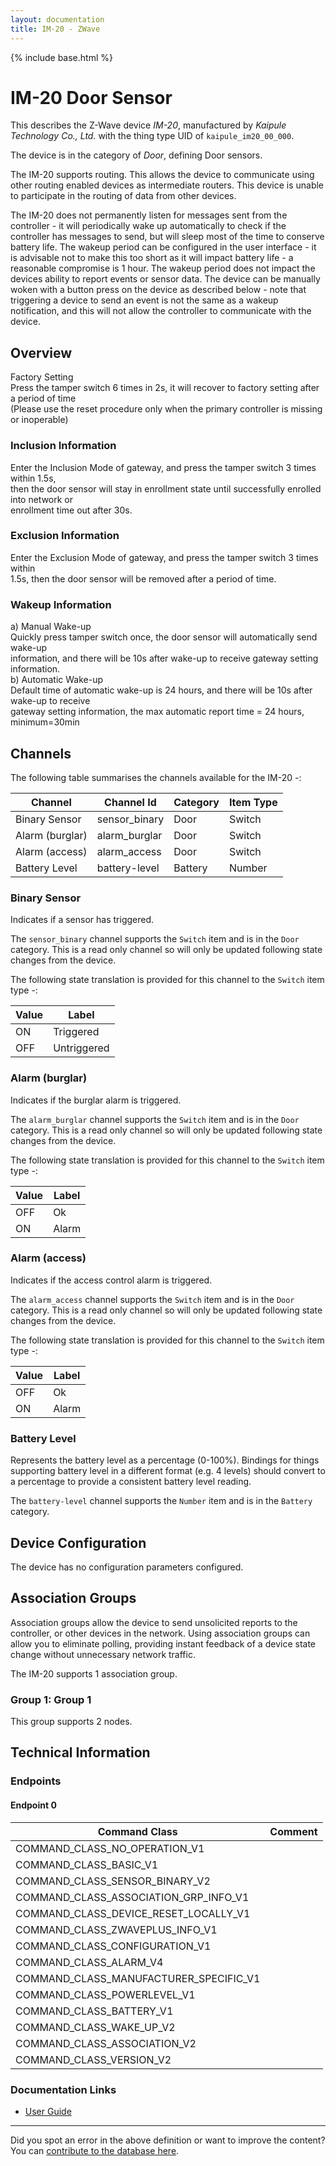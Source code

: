 ```yaml
---
layout: documentation
title: IM-20 - ZWave
---
```


{% include base.html %}

# IM-20 Door Sensor
This describes the Z-Wave device *IM-20*, manufactured by *Kaipule Technology Co., Ltd.* with the thing type UID of ```kaipule_im20_00_000```.

The device is in the category of *Door*, defining Door sensors.

The IM-20 supports routing. This allows the device to communicate using other routing enabled devices as intermediate routers.  This device is unable to participate in the routing of data from other devices.

The IM-20 does not permanently listen for messages sent from the controller - it will periodically wake up automatically to check if the controller has messages to send, but will sleep most of the time to conserve battery life. The wakeup period can be configured in the user interface - it is advisable not to make this too short as it will impact battery life - a reasonable compromise is 1 hour. The wakeup period does not impact the devices ability to report events or sensor data. The device can be manually woken with a button press on the device as described below - note that triggering a device to send an event is not the same as a wakeup notification, and this will not allow the controller to communicate with the device.

## Overview

Factory Setting  
Press the tamper switch 6 times in 2s, it will recover to factory setting after a period of time  
(Please use the reset procedure only when the primary controller is missing or inoperable)

### Inclusion Information

Enter the Inclusion Mode of gateway, and press the tamper switch 3 times within 1.5s,  
then the door sensor will stay in enrollment state until successfully enrolled into network or  
enrollment time out after 30s.

### Exclusion Information

Enter the Exclusion Mode of gateway, and press the tamper switch 3 times within  
1.5s, then the door sensor will be removed after a period of time.

### Wakeup Information

a) Manual Wake-up  
Quickly press tamper switch once, the door sensor will automatically send wake-up  
information, and there will be 10s after wake-up to receive gateway setting information.  
b) Automatic Wake-up  
Default time of automatic wake-up is 24 hours, and there will be 10s after wake-up to receive  
gateway setting information, the max automatic report time = 24 hours, minimum=30min

## Channels

The following table summarises the channels available for the IM-20 -:

| Channel | Channel Id | Category | Item Type |
|---------|------------|----------|-----------|
| Binary Sensor | sensor_binary | Door | Switch | 
| Alarm (burglar) | alarm_burglar | Door | Switch | 
| Alarm (access) | alarm_access | Door | Switch | 
| Battery Level | battery-level | Battery | Number |

### Binary Sensor

Indicates if a sensor has triggered.

The ```sensor_binary``` channel supports the ```Switch``` item and is in the ```Door``` category. This is a read only channel so will only be updated following state changes from the device.

The following state translation is provided for this channel to the ```Switch``` item type -:

| Value | Label     |
|-------|-----------|
| ON | Triggered |
| OFF | Untriggered |

### Alarm (burglar)

Indicates if the burglar alarm is triggered.

The ```alarm_burglar``` channel supports the ```Switch``` item and is in the ```Door``` category. This is a read only channel so will only be updated following state changes from the device.

The following state translation is provided for this channel to the ```Switch``` item type -:

| Value | Label     |
|-------|-----------|
| OFF | Ok |
| ON | Alarm |

### Alarm (access)

Indicates if the access control alarm is triggered.

The ```alarm_access``` channel supports the ```Switch``` item and is in the ```Door``` category. This is a read only channel so will only be updated following state changes from the device.

The following state translation is provided for this channel to the ```Switch``` item type -:

| Value | Label     |
|-------|-----------|
| OFF | Ok |
| ON | Alarm |

### Battery Level

Represents the battery level as a percentage (0-100%). Bindings for things supporting battery level in a different format (e.g. 4 levels) should convert to a percentage to provide a consistent battery level reading.

The ```battery-level``` channel supports the ```Number``` item and is in the ```Battery``` category.



## Device Configuration

The device has no configuration parameters configured.

## Association Groups

Association groups allow the device to send unsolicited reports to the controller, or other devices in the network. Using association groups can allow you to eliminate polling, providing instant feedback of a device state change without unnecessary network traffic.

The IM-20 supports 1 association group.

### Group 1: Group 1


This group supports 2 nodes.

## Technical Information

### Endpoints

#### Endpoint 0

| Command Class | Comment |
|---------------|---------|
| COMMAND_CLASS_NO_OPERATION_V1| |
| COMMAND_CLASS_BASIC_V1| |
| COMMAND_CLASS_SENSOR_BINARY_V2| |
| COMMAND_CLASS_ASSOCIATION_GRP_INFO_V1| |
| COMMAND_CLASS_DEVICE_RESET_LOCALLY_V1| |
| COMMAND_CLASS_ZWAVEPLUS_INFO_V1| |
| COMMAND_CLASS_CONFIGURATION_V1| |
| COMMAND_CLASS_ALARM_V4| |
| COMMAND_CLASS_MANUFACTURER_SPECIFIC_V1| |
| COMMAND_CLASS_POWERLEVEL_V1| |
| COMMAND_CLASS_BATTERY_V1| |
| COMMAND_CLASS_WAKE_UP_V2| |
| COMMAND_CLASS_ASSOCIATION_V2| |
| COMMAND_CLASS_VERSION_V2| |

### Documentation Links

* [User Guide](https://www.cd-jackson.com/zwave_device_uploads/254/Kaipule-Technology-Co-IM-20.pdf)

---

Did you spot an error in the above definition or want to improve the content?
You can [contribute to the database here](http://www.cd-jackson.com/index.php/zwave/zwave-device-database/zwave-device-list/devicesummary/254).
